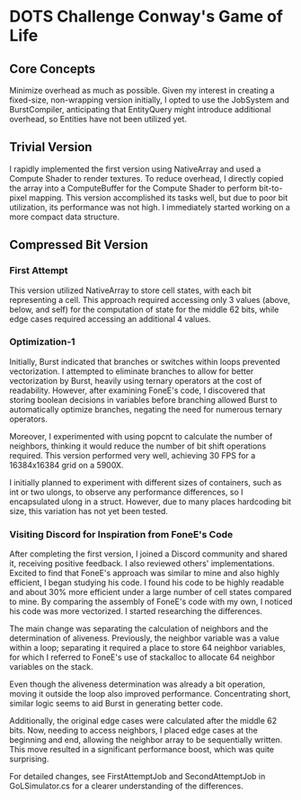 # DOTS Challenge Conway's Game of Life

## Core Concepts
Minimize overhead as much as possible. Given my interest in creating a fixed-size, non-wrapping version initially, I opted to use the JobSystem and BurstCompiler, anticipating that EntityQuery might introduce additional overhead, so Entities have not been utilized yet.

## Trivial Version
I rapidly implemented the first version using NativeArray<bool> and used a Compute Shader to render textures. To reduce overhead, I directly copied the array into a ComputeBuffer for the Compute Shader to perform bit-to-pixel mapping. This version accomplished its tasks well, but due to poor bit utilization, its performance was not high. I immediately started working on a more compact data structure.

## Compressed Bit Version
### First Attempt
This version utilized NativeArray<ulong> to store cell states, with each bit representing a cell. This approach required accessing only 3 values (above, below, and self) for the computation of state for the middle 62 bits, while edge cases required accessing an additional 4 values.

### Optimization-1
Initially, Burst indicated that branches or switches within loops prevented vectorization. I attempted to eliminate branches to allow for better vectorization by Burst, heavily using ternary operators at the cost of readability. However, after examining FoneE's code, I discovered that storing boolean decisions in variables before branching allowed Burst to automatically optimize branches, negating the need for numerous ternary operators.

Moreover, I experimented with using popcnt to calculate the number of neighbors, thinking it would reduce the number of bit shift operations required. This version performed very well, achieving 30 FPS for a 16384x16384 grid on a 5900X.

I initially planned to experiment with different sizes of containers, such as int or two ulongs, to observe any performance differences, so I encapsulated ulong in a struct. However, due to many places hardcoding bit size, this variation has not yet been tested.

### Visiting Discord for Inspiration from FoneE's Code
After completing the first version, I joined a Discord community and shared it, receiving positive feedback. I also reviewed others' implementations. Excited to find that FoneE's approach was similar to mine and also highly efficient, I began studying his code. I found his code to be highly readable and about 30% more efficient under a large number of cell states compared to mine. By comparing the assembly of FoneE's code with my own, I noticed his code was more vectorized. I started researching the differences.

The main change was separating the calculation of neighbors and the determination of aliveness. Previously, the neighbor variable was a value within a loop; separating it required a place to store 64 neighbor variables, for which I referred to FoneE's use of stackalloc to allocate 64 neighbor variables on the stack.

Even though the aliveness determination was already a bit operation, moving it outside the loop also improved performance. Concentrating short, similar logic seems to aid Burst in generating better code.

Additionally, the original edge cases were calculated after the middle 62 bits. Now, needing to access neighbors, I placed edge cases at the beginning and end, allowing the neighbor array to be sequentially written. This move resulted in a significant performance boost, which was quite surprising.

For detailed changes, see FirstAttemptJob and SecondAttemptJob in GoLSimulator.cs for a clearer understanding of the differences.





